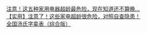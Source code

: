   
[注意！这五种家用电器超龄最危险，现在知道还不算晚...](http://www.dianyue.me/archives/787/m1mhey4uz35gms6p/)  
[【实用】注意了！这些家电超龄很危险，对照自查隐患！](http://www.dianyue.me/archives/658/h0d634hln8d8ktok/)  
[全国汤氏字辈表（综合版）](http://www.dianyue.me/archives/676/xc1ebbiu378paxqp/)